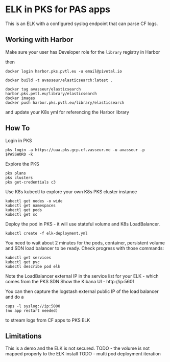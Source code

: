 # ELK in PKS for PAS apps

This is an ELK with a configured syslog endpoint that can parse CF logs.

## Working with Harbor

Make sure your user has Developer role for the `library` registry in Harbor

then
```
docker login harbor.pks.pvtl.eu -u email@pivotal.io

docker build -t avasseur/elasticsearch:latest .

docker tag avasseur/elasticsearch harbor.pks.pvtl.eu/library/elasticsearch
docker images
docker push harbor.pks.pvtl.eu/library/elasticsearch  
```

and update your K8s yml for referencing the Harbor library


## How To

Login in PKS
```
pks login -a https://uaa.pks.gcp.cf.vasseur.me -u avasseur -p $PASSWORD -k
```

Explore the PKS
```
pks plans
pks clusters
pks get-credentials c3
```

Use K8s kubectl to explore your own K8s PKS cluster instance
```
kubectl get nodes -o wide
kubectl get namespaces
kubectl get pods
kubectl get sc
```

Deploy the pod in PKS - it will use stateful volume and K8s LoadBalancer.
```
kubectl create -f elk-deployment.yml
```
You need to wait about 2 minutes for the pods, container, persistent volume and SDN load balancer to be ready.
Check progress with those commands:
```
kubectl get services
kubectl get pvc
kubectl describe pod elk
```
Note the LoadBalancer external IP in the service list for your ELK - which comes from the PKS SDN
Show the Kibana UI - http://ip:5601

You can then capture the logstash external public IP of the load balancer and do a 
```
cups -l syslog://ip:5000 
(no app restart needed)
```

to stream logs from CF apps to PKS ELK


## Limitations

This is a demo and the ELK is not secured.
TODO - the volume is not mapped properly to the ELK install
TODO - multi pod deployment iteration

